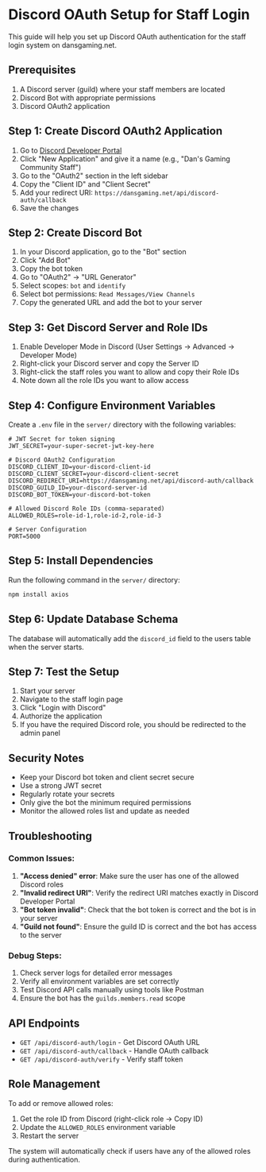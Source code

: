 # Discord OAuth Setup for Staff Login

This guide will help you set up Discord OAuth authentication for the staff login system on dansgaming.net.

## Prerequisites

1. A Discord server (guild) where your staff members are located
2. Discord Bot with appropriate permissions
3. Discord OAuth2 application

## Step 1: Create Discord OAuth2 Application

1. Go to [Discord Developer Portal](https://discord.com/developers/applications)
2. Click "New Application" and give it a name (e.g., "Dan's Gaming Community Staff")
3. Go to the "OAuth2" section in the left sidebar
4. Copy the "Client ID" and "Client Secret"
5. Add your redirect URI: `https://dansgaming.net/api/discord-auth/callback`
6. Save the changes

## Step 2: Create Discord Bot

1. In your Discord application, go to the "Bot" section
2. Click "Add Bot"
3. Copy the bot token
4. Go to "OAuth2" → "URL Generator"
5. Select scopes: `bot` and `identify`
6. Select bot permissions: `Read Messages/View Channels`
7. Copy the generated URL and add the bot to your server

## Step 3: Get Discord Server and Role IDs

1. Enable Developer Mode in Discord (User Settings → Advanced → Developer Mode)
2. Right-click your Discord server and copy the Server ID
3. Right-click the staff roles you want to allow and copy their Role IDs
4. Note down all the role IDs you want to allow access

## Step 4: Configure Environment Variables

Create a `.env` file in the `server/` directory with the following variables:

```env
# JWT Secret for token signing
JWT_SECRET=your-super-secret-jwt-key-here

# Discord OAuth2 Configuration
DISCORD_CLIENT_ID=your-discord-client-id
DISCORD_CLIENT_SECRET=your-discord-client-secret
DISCORD_REDIRECT_URI=https://dansgaming.net/api/discord-auth/callback
DISCORD_GUILD_ID=your-discord-server-id
DISCORD_BOT_TOKEN=your-discord-bot-token

# Allowed Discord Role IDs (comma-separated)
ALLOWED_ROLES=role-id-1,role-id-2,role-id-3

# Server Configuration
PORT=5000
```

## Step 5: Install Dependencies

Run the following command in the `server/` directory:

```bash
npm install axios
```

## Step 6: Update Database Schema

The database will automatically add the `discord_id` field to the users table when the server starts.

## Step 7: Test the Setup

1. Start your server
2. Navigate to the staff login page
3. Click "Login with Discord"
4. Authorize the application
5. If you have the required Discord role, you should be redirected to the admin panel

## Security Notes

- Keep your Discord bot token and client secret secure
- Use a strong JWT secret
- Regularly rotate your secrets
- Only give the bot the minimum required permissions
- Monitor the allowed roles list and update as needed

## Troubleshooting

### Common Issues:

1. **"Access denied" error**: Make sure the user has one of the allowed Discord roles
2. **"Invalid redirect URI"**: Verify the redirect URI matches exactly in Discord Developer Portal
3. **"Bot token invalid"**: Check that the bot token is correct and the bot is in your server
4. **"Guild not found"**: Ensure the guild ID is correct and the bot has access to the server

### Debug Steps:

1. Check server logs for detailed error messages
2. Verify all environment variables are set correctly
3. Test Discord API calls manually using tools like Postman
4. Ensure the bot has the `guilds.members.read` scope

## API Endpoints

- `GET /api/discord-auth/login` - Get Discord OAuth URL
- `GET /api/discord-auth/callback` - Handle OAuth callback
- `GET /api/discord-auth/verify` - Verify staff token

## Role Management

To add or remove allowed roles:

1. Get the role ID from Discord (right-click role → Copy ID)
2. Update the `ALLOWED_ROLES` environment variable
3. Restart the server

The system will automatically check if users have any of the allowed roles during authentication. 